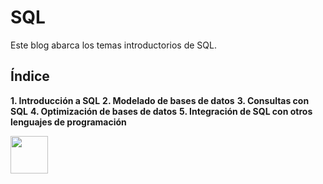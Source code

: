 # SQL
Este blog abarca los temas introductorios de SQL.

## Índice

**1. Introducción a SQL**
**2. Modelado de bases de datos**
**3. Consultas con SQL**
**4. Optimización de bases de datos**
**5. Integración de SQL con otros lenguajes de programación** 

<img src="https://e7.pngegg.com/pngimages/170/924/png-clipart-microsoft-sql-server-microsoft-azure-sql-database-microsoft-text-logo.png" width="60"> 
